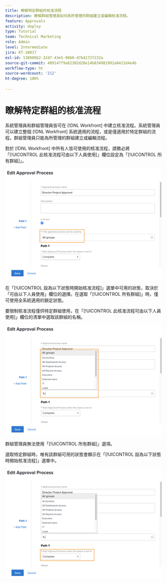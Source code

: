 ```yaml
---
title: 瞭解特定群組的核准流程
description: 瞭解群組管理員如何為所管理的群組建立或編輯核准流程。
feature: Approvals
activity: deploy
type: Tutorial
team: Technical Marketing
role: Admin
level: Intermediate
jira: KT-10017
exl-id: 138989b2-32d7-43e5-9660-d7b4172f232a
source-git-commit: 409147f9a62302d28e14b834981992a0421d4e4b
workflow-type: ht
source-wordcount: '212'
ht-degree: 100%

---
```


# 瞭解特定群組的核准流程

系統管理員和群組管理員皆可在 [!DNL Workfront] 中建立核准流程。系統管理員可以建立整個 [!DNL Workfront] 系統適用的流程，或是僅適用於特定群組的流程。群組管理員只能為所管理的群組建立或編輯流程。

對於 [!DNL Workfront] 中所有人皆可使用的核准流程，請務必將「[!UICONTROL 此核准流程可由以下人員使用]」欄位設定為「[!UICONTROL 所有群組]」。

![[!UICONTROL 編輯核准流程]視窗，其中突顯標示群組欄位](assets/admin-fund-approval-processes-1.png)

在「[!UICONTROL 設為以下狀態時開始核准流程]」選單中可用的狀態，取決於「可由以下人員使用」欄位的選擇。在選取「[!UICONTROL 所有群組]」時，僅可使用全系統適用的鎖定狀態。

要限制核准流程僅供特定群組使用，在「[!UICONTROL 此核准流程可由以下人員使用]」欄位的清單中選取該群組的名稱。

![[!UICONTROL 編輯核准流程]視窗，其中已展開群組欄位](assets/admin-fund-approval-processes-2.png)

群組管理員無法使用「[!UICONTROL 所有群組]」選項。

選取特定群組時，唯有該群組可用的狀態會顯示在「[!UICONTROL 設為以下狀態時開始核准流程]」選單中。

![[!UICONTROL 編輯核准流程]視窗，其中突顯標示狀態欄位](assets/admin-fund-approval-processes-3.png)

